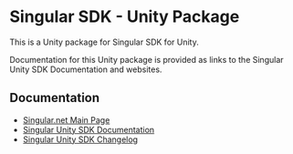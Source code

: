 # Singular SDK - Unity Package

This is a Unity package for Singular SDK for Unity.

Documentation for this Unity package is provided as links to the Singular Unity SDK Documentation and websites.

## Documentation

* [Singular.net Main Page](https://www.singular.net)
* [Singular Unity SDK Documentation](https://support.singular.net/hc/en-us/articles/360037635452-Unity-SDK-Integration-Guide)
* [Singular Unity SDK Changelog](https://support.singular.net/hc/en-us/articles/360040639152-Unity-SDK-Change-Log)
